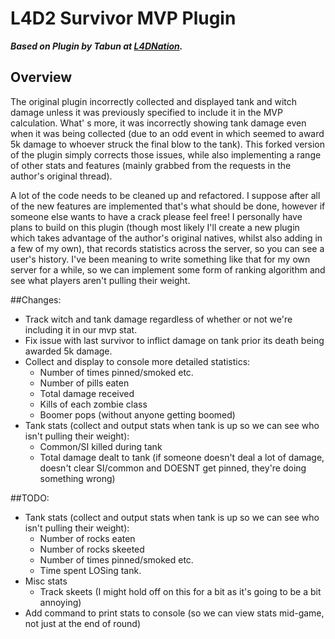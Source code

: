# L4D2 Survivor MVP Plugin
***Based on Plugin by Tabun at [L4DNation](http://www.l4dnation.com/confogl-and-other-configs/survivor-mvp-plugin/).***

## Overview
The original plugin incorrectly collected and displayed tank and witch damage unless it was previously specified to include it in the MVP calculation. What'
s more, it was incorrectly showing tank damage even when it was being collected (due to an odd event in which seemed to award 5k damage to whoever struck the final blow to the tank). This forked version of the plugin simply corrects those issues, while also implementing a range of other stats and features (mainly grabbed from the requests in the author's original thread).

A lot of the code needs to be cleaned up and refactored. I suppose after all of the new features are implemented that's what should be done, however if someone else wants to have a crack please feel free! I personally have plans to build on this plugin (though most likely I'll create a new plugin which takes advantage of the author's original natives, whilst also adding in a few of my own), that records statistics across the server, so you can see a user's history. I've been meaning to write something like that for my own server for a while, so we can implement some form of ranking algorithm and see what players aren't pulling their weight. 

##Changes:

  - Track witch and tank damage regardless of whether or not we're including it in our mvp stat.
  - Fix issue with last survivor to inflict damage on tank prior its death being awarded 5k damage. 
  - Collect and display to console more detailed statistics:
    - Number of times pinned/smoked etc.
    - Number of pills eaten
    - Total damage received
    - Kills of each zombie class
    - Boomer pops (without anyone getting boomed)
  - Tank stats (collect and output stats when tank is up so we can see who isn't pulling their weight):
    - Common/SI killed during tank
    - Total damage dealt to tank (if someone doesn't deal a lot of damage, doesn't clear SI/common and DOESNT get pinned, they're doing something wrong)
 

##TODO:
  - Tank stats (collect and output stats when tank is up so we can see who isn't pulling their weight):
    - Number of rocks eaten
    - Number of rocks skeeted
    - Number of times pinned/smoked etc.
    - Time spent LOSing tank.
  - Misc stats
    - Track skeets (I might hold off on this for a bit as it's going to be a bit annoying)
  - Add command to print stats to console (so we can view stats mid-game, not just at the end of round)